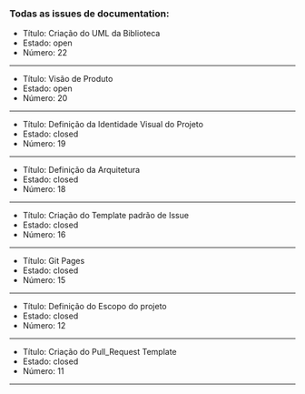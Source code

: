 ### Todas as issues de **documentation:**

- Título: Criação do UML da Biblioteca
- Estado: open
- Número: 22
---------------------
- Título: Visão de Produto
- Estado: open
- Número: 20
---------------------
- Título: Definição da Identidade Visual do Projeto
- Estado: closed
- Número: 19
---------------------
- Título: Definição da Arquitetura
- Estado: closed
- Número: 18
---------------------
- Título: Criação do Template padrão de Issue
- Estado: closed
- Número: 16
---------------------
- Título: Git Pages 
- Estado: closed
- Número: 15
---------------------
- Título: Definição do Escopo do projeto
- Estado: closed
- Número: 12
---------------------
- Título: Criação do Pull_Request Template
- Estado: closed
- Número: 11
---------------------
